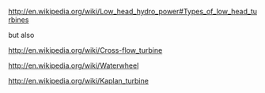 http://en.wikipedia.org/wiki/Low_head_hydro_power#Types_of_low_head_turbines

but also

http://en.wikipedia.org/wiki/Cross-flow_turbine

http://en.wikipedia.org/wiki/Waterwheel

http://en.wikipedia.org/wiki/Kaplan_turbine
